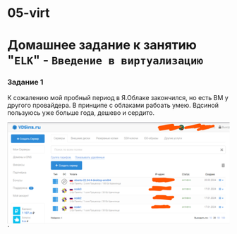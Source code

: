 # 05-virt
# Домашнее задание к занятию "`ELK`" - `Введение в виртуализацию`

### Задание 1
К сожалению мой пробный период в Я.Облаке закончился, но есть ВМ у другого провайдера. В принципе с облаками рабоать умею. Вдсиной пользуюсь уже больше года, дешево и сердито.

![elastic](https://github.com/SashkaSer/05-virt/blob/main/img/vdsina.png)`

